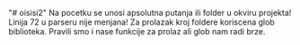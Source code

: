 "# oisisi2" 
Na pocetku se unosi apsolutna putanja ili folder u okviru projekta!
Linija 72 u parseru nije menjana!
Za prolazak kroj foldere koriscena glob biblioteka. Pravili smo i nase funkcije za prolaz ali glob nam radi brze.